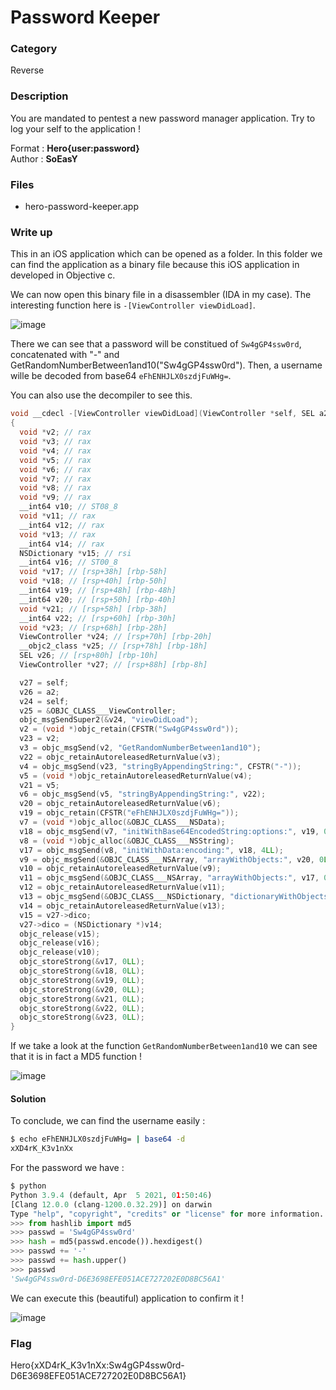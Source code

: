 # Password Keeper

### Category

Reverse

### Description

You are mandated to pentest a new password manager application.
Try to log your self to the application !

Format : **Hero{user:password}**<br>
Author : **SoEasY**

### Files

- hero-password-keeper.app

### Write up

This in an iOS application which can be opened as a folder. In this folder we can find the application as a binary file because this iOS application in developed in Objective c.

We can now open this binary file in a disassembler (IDA in my case). The interesting function here is `-[ViewController viewDidLoad]`.

![image](https://user-images.githubusercontent.com/34216946/115162286-f0cc5080-a0a2-11eb-80de-517fa5b9707b.png)

There we can see that a password will be constitued of `Sw4gGP4ssw0rd`, concatenated with "-" and GetRandomNumberBetween1and10("Sw4gGP4ssw0rd").
Then, a username wille be decoded from base64 `eFhENHJLX0szdjFuWHg=`.

You can also use the decompiler to see this.

```c
void __cdecl -[ViewController viewDidLoad](ViewController *self, SEL a2)
{
  void *v2; // rax
  void *v3; // rax
  void *v4; // rax
  void *v5; // rax
  void *v6; // rax
  void *v7; // rax
  void *v8; // rax
  void *v9; // rax
  __int64 v10; // ST08_8
  void *v11; // rax
  __int64 v12; // rax
  void *v13; // rax
  __int64 v14; // rax
  NSDictionary *v15; // rsi
  __int64 v16; // ST00_8
  void *v17; // [rsp+38h] [rbp-58h]
  void *v18; // [rsp+40h] [rbp-50h]
  __int64 v19; // [rsp+48h] [rbp-48h]
  __int64 v20; // [rsp+50h] [rbp-40h]
  void *v21; // [rsp+58h] [rbp-38h]
  __int64 v22; // [rsp+60h] [rbp-30h]
  void *v23; // [rsp+68h] [rbp-28h]
  ViewController *v24; // [rsp+70h] [rbp-20h]
  __objc2_class *v25; // [rsp+78h] [rbp-18h]
  SEL v26; // [rsp+80h] [rbp-10h]
  ViewController *v27; // [rsp+88h] [rbp-8h]

  v27 = self;
  v26 = a2;
  v24 = self;
  v25 = &OBJC_CLASS___ViewController;
  objc_msgSendSuper2(&v24, "viewDidLoad");
  v2 = (void *)objc_retain(CFSTR("Sw4gGP4ssw0rd"));
  v23 = v2;
  v3 = objc_msgSend(v2, "GetRandomNumberBetween1and10");
  v22 = objc_retainAutoreleasedReturnValue(v3);
  v4 = objc_msgSend(v23, "stringByAppendingString:", CFSTR("-"));
  v5 = (void *)objc_retainAutoreleasedReturnValue(v4);
  v21 = v5;
  v6 = objc_msgSend(v5, "stringByAppendingString:", v22);
  v20 = objc_retainAutoreleasedReturnValue(v6);
  v19 = objc_retain(CFSTR("eFhENHJLX0szdjFuWHg="));
  v7 = (void *)objc_alloc(&OBJC_CLASS___NSData);
  v18 = objc_msgSend(v7, "initWithBase64EncodedString:options:", v19, 0LL);
  v8 = (void *)objc_alloc(&OBJC_CLASS___NSString);
  v17 = objc_msgSend(v8, "initWithData:encoding:", v18, 4LL);
  v9 = objc_msgSend(&OBJC_CLASS___NSArray, "arrayWithObjects:", v20, 0LL);
  v10 = objc_retainAutoreleasedReturnValue(v9);
  v11 = objc_msgSend(&OBJC_CLASS___NSArray, "arrayWithObjects:", v17, 0LL);
  v12 = objc_retainAutoreleasedReturnValue(v11);
  v13 = objc_msgSend(&OBJC_CLASS___NSDictionary, "dictionaryWithObjects:forKeys:", v10, v12, v12);
  v14 = objc_retainAutoreleasedReturnValue(v13);
  v15 = v27->dico;
  v27->dico = (NSDictionary *)v14;
  objc_release(v15);
  objc_release(v16);
  objc_release(v10);
  objc_storeStrong(&v17, 0LL);
  objc_storeStrong(&v18, 0LL);
  objc_storeStrong(&v19, 0LL);
  objc_storeStrong(&v20, 0LL);
  objc_storeStrong(&v21, 0LL);
  objc_storeStrong(&v22, 0LL);
  objc_storeStrong(&v23, 0LL);
}
```

If we take a look at the function `GetRandomNumberBetween1and10` we can see that it is in fact a MD5 function !

![image](https://user-images.githubusercontent.com/34216946/115258343-30417e00-a131-11eb-9f6f-8f53081e15b9.png)


#### Solution

To conclude, we can find the username easily : 
```bash
$ echo eFhENHJLX0szdjFuWHg= | base64 -d
xXD4rK_K3v1nXx
```

For the password we have : 
```python
$ python
Python 3.9.4 (default, Apr  5 2021, 01:50:46) 
[Clang 12.0.0 (clang-1200.0.32.29)] on darwin
Type "help", "copyright", "credits" or "license" for more information.
>>> from hashlib import md5
>>> passwd = 'Sw4gGP4ssw0rd'
>>> hash = md5(passwd.encode()).hexdigest()
>>> passwd += '-'
>>> passwd += hash.upper()
>>> passwd
'Sw4gGP4ssw0rd-D6E3698EFE051ACE727202E0D8BC56A1'
```
We can execute this (beautiful) application to confirm it !

![image](https://user-images.githubusercontent.com/34216946/115262745-1b66e980-a135-11eb-94ae-5913a6848c7f.png)

### Flag

Hero{xXD4rK_K3v1nXx:Sw4gGP4ssw0rd-D6E3698EFE051ACE727202E0D8BC56A1}
